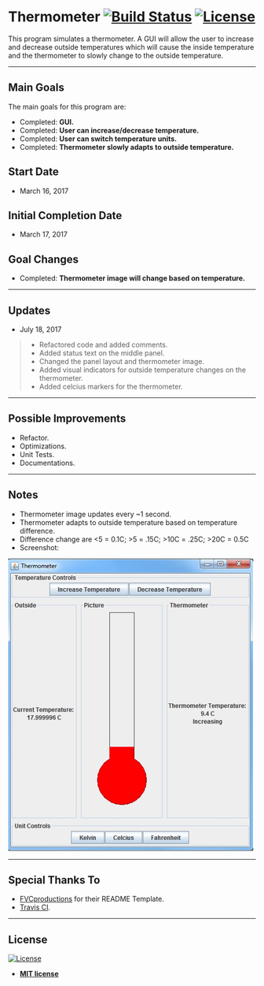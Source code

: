 # Thermometer [![Build Status](https://travis-ci.org/tyl-/Thermometer.svg?branch=master)](https://travis-ci.org/tyl-/Thermometer) [![License](http://img.shields.io/:license-mit-blue.svg?style=flat-square)](http://badges.mit-license.org)

This program simulates a thermometer. A GUI will allow the user to increase and decrease outside temperatures which will cause the inside temperature and the thermometer to slowly change to the outside temperature.

---

## Main Goals

The main goals for this program are:
- Completed: **GUI.**
- Completed: **User can increase/decrease temperature.**
- Completed: **User can switch temperature units.**
- Completed: **Thermometer slowly adapts to outside temperature.**

## Start Date

- March 16, 2017

## Initial Completion Date

- March 17, 2017

## Goal Changes

- Completed: **Thermometer image will change based on temperature.**

---

## Updates

- July 18, 2017
> - Refactored code and added comments.
> - Added status text on the middle panel.
> - Changed the panel layout and thermometer image.
> - Added visual indicators for outside temperature changes on the thermometer.
> - Added celcius markers for the thermometer.

---

## Possible Improvements

- Refactor.
- Optimizations.
- Unit Tests.
- Documentations.

---

## Notes

- Thermometer image updates every ~1 second.
- Thermometer adapts to outside temperature based on temperature difference.
- Difference change are <5 = 0.1C; >5 = .15C; >10C = .25C; >20C = 0.5C
- Screenshot:

![Screenshot](/screenshots/03-17-17.jpg?raw=true "Screenshot 07-18-17")

---

## Special Thanks To

- <a href="http://fvcproductions.com" target="_blank">FVCproductions</a> for their README Template.
- <a href="https://travis-ci.org/" target="_blank">Travis CI</a>.
---

## License

[![License](http://img.shields.io/:license-mit-blue.svg?style=flat-square)](http://badges.mit-license.org)

- **[MIT license](http://opensource.org/licenses/mit-license.php)**